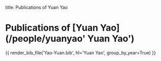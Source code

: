 title: Publications of Yuan Yao


# Publications of [Yuan Yao](/people/yuanyao' Yuan Yao')

{{ render_bib_file('Yao-Yuan.bib', hl='Yuan Yao', group_by_year=True)  }}
